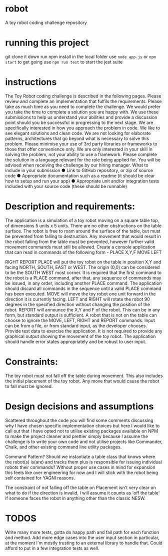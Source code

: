 # robot
A toy robot coding challenge repository

# running this project
git clone it down
run npm install in the local folder
use `node app.js` or `npm start` to get going
use `npm run test` to start the jest suite


# instructions
The Toy Robot coding challenge is described in the following pages. Please review and complete an implementation that
fulfils the requirements. Please take as much time as you need to complete the challenge. We would prefer you take the
time to complete a solution you are happy with.
We use these submissions to help us understand your abilities and provide a discussion point should you be successful
in progressing to the next stage. We are specifically interested in how you approach the problem in code. We like to see
elegant solutions and clean code. We are not looking for elaborate patterns, architectures that go beyond what is
necessary to solve this problem. Please minimise your use of 3rd party libraries or frameworks to those that offer
convenience only. We are only interested in your skill in solving the problem, not your ability to use a framework.
Please complete the solution in a language relevant for the role being applied for. You will be advised when receiving the
challenge by our hiring manager.
What to include in your submission
● Link to GitHub repository, or zip of source code
● Appropriate documentation such as a readme (it should be clear how to setup and run your app)
● Appropriate unit and/or integration tests included with your source code (these should be runnable)

# Description and requirements:
The application is a simulation of a toy robot moving on a square table top, of dimensions 5 units x 5 units. There are no
other obstructions on the table surface. The robot is free to roam around the surface of the table, but must be prevented
from falling to destruction. Any movement that would result in the robot falling from the table must be prevented,
however further valid movement commands must still be allowed.
Create a console application that can read in commands of the following form -
PLACE X,Y,F
MOVE
LEFT

RIGHT
REPORT
PLACE will put the toy robot on the table in position X,Y and facing NORTH, SOUTH, EAST or WEST. The origin (0,0)
can be considered to be the SOUTH WEST most corner. It is required that the first command to the robot is a PLACE
command, after that, any sequence of commands may be issued, in any order, including another PLACE command. The
application should discard all commands in the sequence until a valid PLACE command has been executed.
MOVE will move the toy robot one unit forward in the direction it is currently facing.
LEFT and RIGHT will rotate the robot 90 degrees in the specified direction without changing the position of the robot.
REPORT will announce the X,Y and F of the robot. This can be in any form, but standard output is sufficient.
A robot that is not on the table can choose to ignore the MOVE, LEFT, RIGHT and REPORT commands.
Input can be from a file, or from standard input, as the developer chooses.
Provide test data to exercise the application.
It is not required to provide any graphical output showing the movement of the toy robot.
The application should handle error states appropriately and be robust to user input.
# Constraints:
The toy robot must not fall off the table during movement. This also includes the initial placement of the toy robot. Any
move that would cause the robot to fall must be ignored.

# Design decisions and assumptions
Scattered throughout the code you will find some comments discussing why I have chosen specific implementation choices but here I would like to call out that I have opted not to utilise existing packages available on NPM to make the project cleaner and prettier simply because I assume the challenge is to write your own code and not utilise projects like Commander, Chalk, and other existing command line utility packages.

Command Pattern? Should we instantiate a table class that knows where the robot(s) is(are) and tracks them plus is responsible for issuing individual robots their commands? Without proper use cases in mind for expansion this feels like over engineering for now and I will stick with the robot being self contained for YAGNI reasons.

The constraint of not falling off the table on Placement isn't very clear on what to do if the direction is invalid, I will assume it counts as 'off the table' if someone faces the robot in anything other than the classic NESW.

# TODOS
Write many more tests, gotta do happy path and fail path for each function and method. Add more edge cases into the user input section in particular, at the moment I'm mostly trusting to an external library to handle that. Could afford to put in a few integration tests as well.